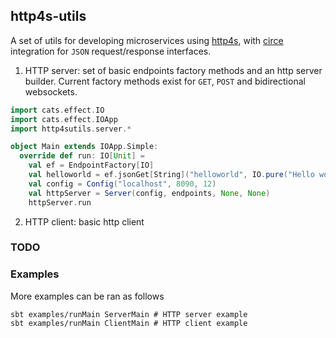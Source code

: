 ## http4s-utils

A set of utils for developing microservices using [http4s](https://http4s.org/), with
[circe](https://circe.github.io/circe/) integration for `JSON` request/response interfaces.

1. HTTP server: set of basic endpoints factory methods and an http server builder.
Current factory methods exist for `GET`, `POST` and bidirectional websockets.

```scala
import cats.effect.IO
import cats.effect.IOApp
import http4sutils.server.*

object Main extends IOApp.Simple:
  override def run: IO[Unit] =
    val ef = EndpointFactory[IO]
    val helloworld = ef.jsonGet[String]("helloworld", IO.pure("Hello world!"))
    val config = Config("localhost", 8090, 12)
    val httpServer = Server(config, endpoints, None, None)
    httpServer.run
```

2. HTTP client: basic http client 

### TODO

### Examples 

More examples can be ran as follows 
```shell
sbt examples/runMain ServerMain # HTTP server example 
sbt examples/runMain ClientMain # HTTP client example 
```
